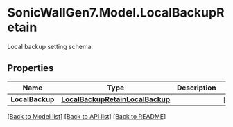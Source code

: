 # SonicWallGen7.Model.LocalBackupRetain
Local backup setting schema.

## Properties

Name | Type | Description | Notes
------------ | ------------- | ------------- | -------------
**LocalBackup** | [**LocalBackupRetainLocalBackup**](LocalBackupRetainLocalBackup.md) |  | [optional] 

[[Back to Model list]](../README.md#documentation-for-models) [[Back to API list]](../README.md#documentation-for-api-endpoints) [[Back to README]](../README.md)

